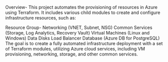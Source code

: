 Overview-
This project automates the provisioning of resources in Azure using Terraform. It includes various child modules to create and configure infrastructure resources, such as:

Resource Group-
Networking (VNET, Subnet, NSG)
Common Services (Storage, Log Analytics, Recovery Vault)
Virtual Machines (Linux and Windows)
Data Disks
Load Balancer
Database (Azure DB for PostgreSQL)
The goal is to create a fully automated infrastructure deployment with a set of Terraform modules, utilizing Azure cloud services, including VM provisioning, networking, storage, and other common services.

